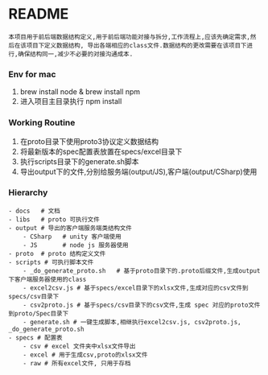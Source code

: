 # README
`本项目用于前后端数据结构定义,用于前后端功能对接与拆分,工作流程上,应该先确定需求,然后在该项目下定义数据结构,
导出各端相应的class文件.数据结构的更改需要在该项目下进行,确保结构同一,减少不必要的对接沟通成本.`


### Env for mac
1. brew install node & brew install npm
2. 进入项目主目录执行 npm install

### Working Routine
1. 在proto目录下使用proto3协议定义数据结构
2. 将最新版本的spec配置表放置在specs/excel目录下
3. 执行scripts目录下的generate.sh脚本
4. 导出output下的文件,分别给服务端(output/JS),客户端(output/CSharp)使用

### Hierarchy
```
- docs   # 文档
- libs   # proto 可执行文件
- output # 导出的客户端服务端类结构文件
    - CSharp   # unity 客户端使用
    - JS       # node js 服务器使用
- proto  # proto 结构定义文件
- scripts # 可执行脚本文件
    - _do_generate_proto.sh   # 基于proto目录下的.proto后缀文件,生成output下客户端服务器使用的class
    - excel2csv.js # 基于specs/excel目录下的xlsx文件,生成对应的csv文件到specs/csv目录下
    - csv2proto.js # 基于specs/csv目录下的csv文件,生成 spec 对应的proto文件到proto/Spec目录下
    - generate.sh # 一键生成脚本,相继执行excel2csv.js, csv2proto.js, _do_generate_proto.sh
- specs # 配置表
    - csv # excel 文件夹中xlsx文件导出
    - excel # 用于生成csv,proto的xlsx文件
    - raw # 所有excel文件, 只用于存档
```
